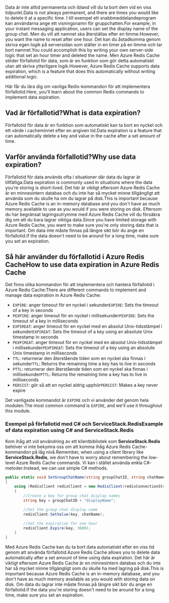 <span data-ttu-id="4cb0e-101">Data är inte alltid permanenta och ibland vill du ta bort dem vid en viss tidpunkt.</span><span class="sxs-lookup"><span data-stu-id="4cb0e-101">Data is not always permanent, and there are times you would like to delete it at a specific time.</span></span> <span data-ttu-id="4cb0e-102">I till exempel ett snabbmeddelandeprogram kan användarna ange ett visningsnamn för gruppchatten.</span><span class="sxs-lookup"><span data-stu-id="4cb0e-102">For example, in your instant messaging application, users can set the display name of the group chat.</span></span> <span data-ttu-id="4cb0e-103">Men du vill att namnet ska återställas efter en timme.</span><span class="sxs-lookup"><span data-stu-id="4cb0e-103">However, you want the name to reset after one hour.</span></span> <span data-ttu-id="4cb0e-104">Det kan du åstadkomma genom skriva egen logik på serversidan som ställer in en timer på en timme och tar bort namnet.</span><span class="sxs-lookup"><span data-stu-id="4cb0e-104">You could accomplish this by writing your own server-side logic that set an hour timer and deleted the name.</span></span> <span data-ttu-id="4cb0e-105">Men Azure Redis Cache stöder förfallotid för data, som är en funktion som gör detta automatiskt utan att skriva ytterligare logik.</span><span class="sxs-lookup"><span data-stu-id="4cb0e-105">However, Azure Redis Cache supports data expiration, which is a feature that does this automatically without writing additional logic.</span></span>

<span data-ttu-id="4cb0e-106">Här får du lära dig om vanliga Redis-kommandon för att implementera förfallotid.</span><span class="sxs-lookup"><span data-stu-id="4cb0e-106">Here, you'll learn about the common Redis commands to implement data expiration.</span></span>

## <a name="what-is-data-expiration"></a><span data-ttu-id="4cb0e-107">Vad är förfallotid?</span><span class="sxs-lookup"><span data-stu-id="4cb0e-107">What is data expiration?</span></span>

<span data-ttu-id="4cb0e-108">Förfallotid för data är en funktion som automatiskt kan ta bort en nyckel och ett värde i cacheminnet efter en angiven tid.</span><span class="sxs-lookup"><span data-stu-id="4cb0e-108">Data expiration is a feature that can automatically delete a key and value in the cache after a set amount of time.</span></span>

## <a name="why-use-data-expiration"></a><span data-ttu-id="4cb0e-109">Varför använda förfallotid?</span><span class="sxs-lookup"><span data-stu-id="4cb0e-109">Why use data expiration?</span></span>

<span data-ttu-id="4cb0e-110">Förfallotid för data används ofta i situationer där data du lagrar är tillfälliga.</span><span class="sxs-lookup"><span data-stu-id="4cb0e-110">Data expiration is commonly used in situations where the data you're storing is short-lived.</span></span>  <span data-ttu-id="4cb0e-111">Det här är viktigt eftersom Azure Redis Cache är en minnesintern databas och du inte har så mycket minne tillgängligt att använda som du skulle ha om du lagrar på disk.</span><span class="sxs-lookup"><span data-stu-id="4cb0e-111">This is important because Azure Redis Cache is an in-memory database and you don't have as much memory available to use as you would if you were storing on disk.</span></span> <span data-ttu-id="4cb0e-112">Eftersom du har begränsat lagringsutrymme med Azure Redis Cache vill du försäkra dig om att du bara lagrar viktiga data.</span><span class="sxs-lookup"><span data-stu-id="4cb0e-112">Since you have limited storage with Azure Redis Cache, you want to make sure you're only storing data that is important.</span></span> <span data-ttu-id="4cb0e-113">Om data inte måste finnas på längre sikt bör du ange en förfallotid.</span><span class="sxs-lookup"><span data-stu-id="4cb0e-113">If the data doesn't need to be around for a long time, make sure you set an expiration.</span></span>

## <a name="how-to-use-data-expiration-in-azure-redis-cache"></a><span data-ttu-id="4cb0e-114">Så här använder du förfallotid i Azure Redis Cache</span><span class="sxs-lookup"><span data-stu-id="4cb0e-114">How to use data expiration in Azure Redis Cache</span></span>

<span data-ttu-id="4cb0e-115">Det finns olika kommandon för att implementera och hantera förfallotid i Azure Redis Cache:</span><span class="sxs-lookup"><span data-stu-id="4cb0e-115">There are different commands to implement and manage data expiration in Azure Redis Cache:</span></span>

- <span data-ttu-id="4cb0e-116">`EXPIRE`: anger timeout för en nyckel i sekunder</span><span class="sxs-lookup"><span data-stu-id="4cb0e-116">`EXPIRE`: Sets the timeout of a key in seconds</span></span>
- <span data-ttu-id="4cb0e-117">`PEXPIRE`: anger timeout för en nyckel i millisekunder</span><span class="sxs-lookup"><span data-stu-id="4cb0e-117">`PEXPIRE`: Sets the timeout of a key in milliseconds</span></span>
- <span data-ttu-id="4cb0e-118">`EXPIREAT`: anger timeout för en nyckel med en absolut Unix-tidsstämpel i sekunder</span><span class="sxs-lookup"><span data-stu-id="4cb0e-118">`EXPIREAT`: Sets the timeout of a key using an absolute Unix timestamp in seconds</span></span>
- <span data-ttu-id="4cb0e-119">`PEXPIREAT`: anger timeout för en nyckel med en absolut Unix-tidsstämpel i millisekunder</span><span class="sxs-lookup"><span data-stu-id="4cb0e-119">`PEXPIREAT`: Sets the timeout of a key using an absolute Unix timestamp in milliseconds</span></span>
- <span data-ttu-id="4cb0e-120">`TTL`: returnerar den återstående tiden som en nyckel ska finnas i sekunder</span><span class="sxs-lookup"><span data-stu-id="4cb0e-120">`TTL`: Returns the remaining time a key has to live in seconds</span></span>
- <span data-ttu-id="4cb0e-121">`PTTL`: returnerar den återstående tiden som en nyckel ska finnas i millisekunder</span><span class="sxs-lookup"><span data-stu-id="4cb0e-121">`PTTL`: Returns the remaining time a key has to live in milliseconds</span></span>
- <span data-ttu-id="4cb0e-122">`PERSIST`: gör så att en nyckel aldrig upphör</span><span class="sxs-lookup"><span data-stu-id="4cb0e-122">`PERSIST`: Makes a key never expire</span></span>

<span data-ttu-id="4cb0e-123">Det vanligaste kommandot är `EXPIRE` och vi använder det genom hela modulen.</span><span class="sxs-lookup"><span data-stu-id="4cb0e-123">The most common command is `EXPIRE`, and we'll use it throughout this module.</span></span>

### <a name="example-of-data-expiration-using-c-and-servicestackredis"></a><span data-ttu-id="4cb0e-124">Exempel på förfallotid med C# och ServiceStack.Redis</span><span class="sxs-lookup"><span data-stu-id="4cb0e-124">Example of data expiration using C# and ServiceStack.Redis</span></span>

<span data-ttu-id="4cb0e-125">Kom ihåg att vid användning av ett klientbibliotek som **ServiceStack.Redis** behöver vi inte bekymra oss om att komma ihåg Azure Redis Cache-kommandon på låg nivå.</span><span class="sxs-lookup"><span data-stu-id="4cb0e-125">Remember, when using a client library like **ServiceStack.Redis**, we don't have to worry about remembering the low-level Azure Redis Cache commands.</span></span> <span data-ttu-id="4cb0e-126">Vi kan i stället använda enkla C#-metoder.</span><span class="sxs-lookup"><span data-stu-id="4cb0e-126">Instead, we can use simple C# methods.</span></span>

```csharp
public static void SetGroupChatName(string groupChatID, string chatName)
{
    using (RedisClient redisClient = new RedisClient(redisConnectionString))
    {
        //Create a key for group chat display names
        string key = groupChatID + "displayName";

        //Set the group chat display name
        redisClient.SetValue(key, chatName);

        //Set the expiration for one hour
        redisClient.Expire(key, 3600);
    }
}
```

<span data-ttu-id="4cb0e-127">Med Azure Redis Cache kan du ta bort data automatiskt efter en viss tid genom att använda förfallotid.</span><span class="sxs-lookup"><span data-stu-id="4cb0e-127">Azure Redis Cache allows you to delete data automatically after a set amount of time using data expiration.</span></span> <span data-ttu-id="4cb0e-128">Det här är viktigt eftersom Azure Redis Cache är en minnesintern databas och du inte har så mycket minne tillgängligt som du skulle ha med lagring på disk.</span><span class="sxs-lookup"><span data-stu-id="4cb0e-128">This is important because Azure Redis Cache is an in-memory database, and you don't have as much memory available as you would with storing data on disk.</span></span> <span data-ttu-id="4cb0e-129">Om data du lagrar inte måste finnas på längre sikt bör du ange en förfallotid.</span><span class="sxs-lookup"><span data-stu-id="4cb0e-129">If the data you're storing doesn't need to be around for a long time, make sure you set an expiration.</span></span>